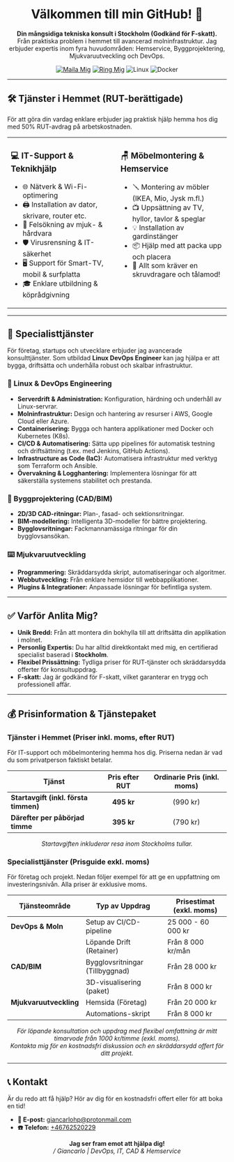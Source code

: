 <h1 align="center">Välkommen till min GitHub! 👋</h1>
<p align="center">
  <strong>Din mångsidiga tekniska konsult i Stockholm (Godkänd för F-skatt).</strong><br />
  Från praktiska problem i hemmet till avancerad molninfrastruktur. Jag erbjuder expertis inom fyra huvudområden: Hemservice, Byggprojektering, Mjukvaruutveckling och DevOps.
</p>

<p align="center">
  <a href="mailto:giancarlohp@protonmail.com"><img src="https://img.shields.io/badge/Maila%20Mig-%23D14836?style=for-the-badge&logo=gmail&logoColor=white" alt="Maila Mig"></a>
  <a href="tel:+46762520229"><img src="https://img.shields.io/badge/Ring%20Mig-%2334A853?style=for-the-badge&logo=samsung-messages&logoColor=white" alt="Ring Mig"></a>
  <img src="https://img.shields.io/badge/Linux-%23000000?style=for-the-badge&logo=linux&logoColor=white" alt="Linux">
  <img src="https://img.shields.io/badge/Docker-%232496ED?style=for-the-badge&logo=docker&logoColor=white" alt="Docker">
</p>

---

## 🛠️ Tjänster i Hemmet (RUT-berättigade)

För att göra din vardag enklare erbjuder jag praktisk hjälp hemma hos dig med 50% RUT-avdrag på arbetskostnaden.

<table>
  <tr>
    <td width="50%" valign="top">
      <h3>💻 IT-Support & Teknikhjälp</h3>
      <ul>
        <li>🌐 Nätverk & Wi-Fi-optimering</li>
        <li>🖨️ Installation av dator, skrivare, router etc.</li>
        <li>🐛 Felsökning av mjuk- & hårdvara</li>
        <li>🛡️ Virusrensning & IT-säkerhet</li>
        <li>🖥️ Support för Smart-TV, mobil & surfplatta</li>
        <li>🎓 Enklare utbildning & köprådgivning</li>
      </ul>
    </td>
    <td width="50%" valign="top">
      <h3>🪑 Möbelmontering & Hemservice</h3>
      <ul>
        <li>🪛 Montering av möbler (IKEA, Mio, Jysk m.fl.)</li>
        <li>📺 Uppsättning av TV, hyllor, tavlor & speglar</li>
        <li>💡 Installation av gardinstänger</li>
        <li>📦 Hjälp med att packa upp och placera</li>
        <li>🔩 Allt som kräver en skruvdragare och tålamod!</li>
      </ul>
    </td>
  </tr>
</table>

---

## 🚀 Specialisttjänster

För företag, startups och utvecklare erbjuder jag avancerade konsulttjänster. Som utbildad **Linux DevOps Engineer** kan jag hjälpa er att bygga, driftsätta och underhålla robust och skalbar infrastruktur.

### 🐧 Linux & DevOps Engineering
- **Serverdrift & Administration:** Konfiguration, härdning och underhåll av Linux-servrar.
- **Molninfrastruktur:** Design och hantering av resurser i AWS, Google Cloud eller Azure.
- **Containerisering:** Bygga och hantera applikationer med Docker och Kubernetes (K8s).
- **CI/CD & Automatisering:** Sätta upp pipelines för automatisk testning och driftsättning (t.ex. med Jenkins, GitHub Actions).
- **Infrastructure as Code (IaC):** Automatisera infrastruktur med verktyg som Terraform och Ansible.
- **Övervakning & Logghantering:** Implementera lösningar för att säkerställa systemens stabilitet och prestanda.

### 📐 Byggprojektering (CAD/BIM)
- **2D/3D CAD-ritningar:** Plan-, fasad- och sektionsritningar.
- **BIM-modellering:** Intelligenta 3D-modeller för bättre projektering.
- **Bygglovsritningar:** Fackmannamässiga ritningar för din bygglovsansökan.

### ⌨️ Mjukvaruutveckling
- **Programmering:** Skräddarsydda skript, automatiseringar och algoritmer.
- **Webbutveckling:** Från enklare hemsidor till webbapplikationer.
- **Plugins & Integrationer:** Anpassade lösningar för befintliga system.

---

## ✅ Varför Anlita Mig?
* **Unik Bredd:** Från att montera din bokhylla till att driftsätta din applikation i molnet.
* **Personlig Expertis:** Du har alltid direktkontakt med mig, en certifierad specialist baserad i **Stockholm**.
* **Flexibel Prissättning:** Tydliga priser för RUT-tjänster och skräddarsydda offerter för konsultuppdrag.
* **F-skatt:** Jag är godkänd för F-skatt, vilket garanterar en trygg och professionell affär.

---

## 💰 Prisinformation & Tjänstepaket

### Tjänster i Hemmet (Priser inkl. moms, efter RUT)
För IT-support och möbelmontering hemma hos dig. Priserna nedan är vad du som privatperson faktiskt betalar.

| Tjänst                               | Pris efter RUT | Ordinarie Pris (inkl. moms) |
| ------------------------------------ | :------------: | :-------------------------: |
| **Startavgift (inkl. första timmen)** |  **495 kr** |          (990 kr)           |
| **Därefter per påbörjad timme** |  **395 kr** |          (790 kr)           |

<p align="center">
  <i>Startavgiften inkluderar resa inom Stockholms tullar.</i>
</p>

### Specialisttjänster (Prisguide exkl. moms)
För företag och projekt. Nedan följer exempel för att ge en uppfattning om investeringsnivån. Alla priser är exklusive moms.

| Tjänsteområde         | Typ av Uppdrag                     | Prisestimat (exkl. moms)         |
| --------------------- | ---------------------------------- | -------------------------------- |
| **DevOps & Moln** | Setup av CI/CD-pipeline            | 25 000 - 60 000 kr               |
|                       | Löpande Drift (Retainer)           | Från 8 000 kr/mån                |
| **CAD/BIM** | Bygglovsritningar (Tillbyggnad)    | Från 28 000 kr                   |
|                       | 3D-visualisering (paket)           | Från 8 000 kr                    |
| **Mjukvaruutveckling**| Hemsida (Företag)                  | Från 20 000 kr                   |
|                       | Automations-skript                 | Från 8 000 kr                    |

<p align="center">
  <i>För löpande konsultation och uppdrag med flexibel omfattning är mitt timarvode från 1000 kr/timme (exkl. moms).<br>Kontakta mig för en kostnadsfri diskussion och en skräddarsydd offert för ditt projekt.</i>
</p>

---

## 📞 Kontakt

Är du redo att få hjälp? Hör av dig för en kostnadsfri offert eller för att boka en tid!

* **📧 E-post:** [giancarlohp@protonmail.com](mailto:giancarlohp@protonmail.com)
* **☎️ Telefon:** [+46762520229](tel:+46762520229)

<p align="center">
  <strong>Jag ser fram emot att hjälpa dig!</strong><br>
  <em>/ Giancarlo | DevOps, IT, CAD & Hemservice</em>
</p>
